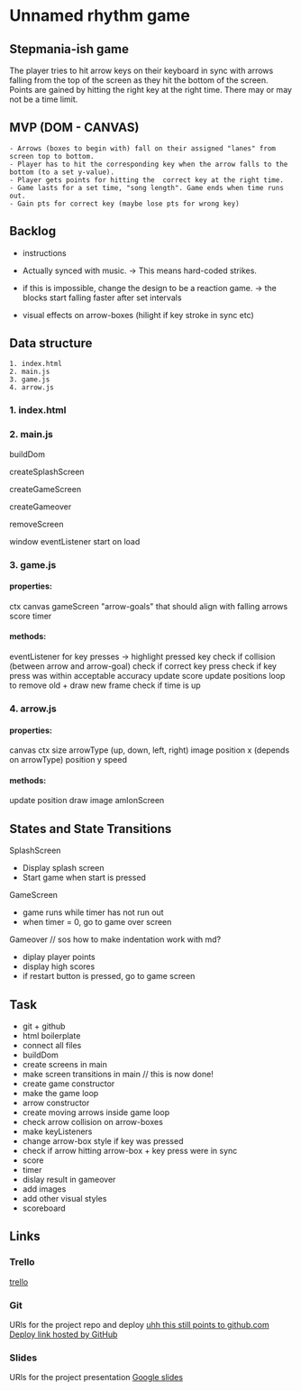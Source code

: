 # Unnamed rhythm game

## Stepmania-ish game

The player tries to hit arrow keys on their keyboard in sync with arrows falling from the top of the screen as they hit the bottom of the screen. Points are gained by hitting the right key at the right time. There may or may not be a time limit.


## MVP (DOM - CANVAS)
	- Arrows (boxes to begin with) fall on their assigned "lanes" from screen top to bottom.
	- Player has to hit the corresponding key when the arrow falls to the bottom (to a set y-value).
	- Player gets points for hitting the  correct key at the right time.
	- Game lasts for a set time, "song length". Game ends when time runs out.
    - Gain pts for correct key (maybe lose pts for wrong key)


## Backlog
- instructions

- Actually synced with music.
-> This means hard-coded strikes.

- if this is impossible, change the design to be a reaction game.
-> the blocks start falling faster after set intervals

- visual effects on arrow-boxes (hilight if key stroke in sync etc)


## Data structure
	1. index.html
	2. main.js
	3. game.js
    4. arrow.js

### 1. index.html

### 2. main.js
buildDom

createSplashScreen

createGameScreen

createGameover

removeScreen

window eventListener start on load

### 3. game.js
#### properties:
ctx
canvas
gameScreen
"arrow-goals" that should align with falling arrows
score
timer

#### methods:
eventListener for key presses -> highlight pressed key
check if collision (between arrow and arrow-goal)
check if correct key press
check if key press was within acceptable accuracy
update score
update positions
loop to remove old + draw new frame
check if time is up

### 4. arrow.js
#### properties:
canvas
ctx
size
arrowType (up, down, left, right)
image
position x (depends on arrowType)
position y
speed

#### methods:
update position
draw image
amIonScreen

## States and State Transitions

SplashScreen
   - Display splash screen
   - Start game when start is pressed

GameScreen
   - game runs while timer has not run out
   - when timer = 0, go to game over screen

Gameover // sos how to make indentation work with md?
   - diplay player points
   - display high scores
   - if restart button is pressed, go to game screen


## Task
- git + github
- html boilerplate
- connect all files
- buildDom
- create screens in main
- make screen transitions in main // this is now done!
- create game constructor
- make the game loop
- arrow constructor
- create moving arrows inside game loop
- check arrow collision on arrow-boxes
- make keyListeners
- change arrow-box style if key was pressed
- check if arrow hitting arrow-box + key press were in sync
- score 
- timer
- dislay result in gameover
- add images
- add other visual styles
- scoreboard


## Links


### Trello
[trello](https://trello.com/b/UGy7IOLt/m1-project-game#)


### Git
URls for the project repo and deploy
[uhh this still points to github.com](http://github.com) 
[Deploy link hosted by GitHub](https://fetaplop.github.io/m1-project-game/)


### Slides
URls for the project presentation [Google slides](https://docs.google.com/presentation/d/1fADS9TJ1p2xlASEBgkmZ8av84xYwjbxrhJwSp7mYoDE/edit?usp=sharing)

